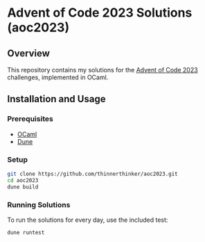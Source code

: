 # Advent of Code 2023 Solutions (aoc2023)

## Overview
This repository contains my solutions for the [Advent of Code 2023](https://adventofcode.com/2023) challenges, implemented in OCaml.

## Installation and Usage
### Prerequisites
- [OCaml](https://ocaml.org/)
- [Dune](https://dune.build/)

### Setup
   ```bash
   git clone https://github.com/thinnerthinker/aoc2023.git
   cd aoc2023
   dune build
   ```

### Running Solutions
To run the solutions for every day, use the included test:

   ```bash
   dune runtest
   ```
